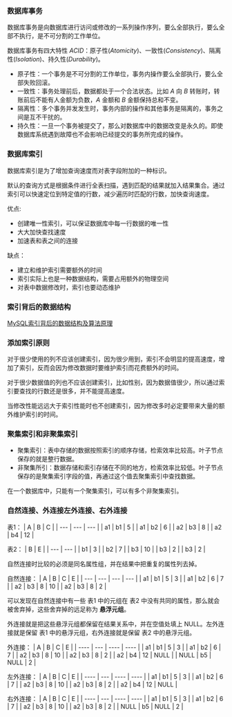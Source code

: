### 数据库事务
数据库事务是向数据库进行访问或修改的一系列操作序列，要么全部执行，要么全部不执行，是不可分割的工作单位。

数据库事务有四大特性 $ACID$：原子性$(Atomicity)$、一致性$(Consistency)$、隔离性$(Isolation)$、持久性$(Durability)$。
- 原子性：一个事务是不可分割的工作单位，事务内操作要么全部执行，要么全部失败回滚。
- 一致性：事务处理前后，数据都处于一个合法状态。比如 $A$ 向 $B$ 转账时，转账前后不能有人金额为负数，$A$ 金额和 $B$ 金额保持总和不变。
- 隔离性：多个事务并发发生时，事务内部的操作和其他事务是隔离的，事务之间是互不干扰的。
- 持久性：一旦一个事务被提交了，那么对数据库中的数据改变是永久的。即使数据库系统遇到故障也不会影响已经提交的事务所完成的操作。

### 数据库索引
数据库索引是为了增加查询速度而对表字段附加的一种标识。

默认的查询方式是根据条件进行全表扫描，遇到匹配的结果就加入结果集合。通过索引可以快速定位到特定值的行数，减少遍历时匹配的行数，加快查询速度。

优点:
- 创建唯一性索引，可以保证数据库中每一行数据的唯一性
- 大大加快查找速度
- 加速表和表之间的连接

缺点：
- 建立和维护索引需要额外的时间
- 索引实际上也是一种数据结构，需要占用额外的物理空间
- 对表中数据修改时，索引也要动态维护

### 索引背后的数据结构
[MySQL索引背后的数据结构及算法原理](http://blog.codinglabs.org/articles/theory-of-mysql-index.html)

### 添加索引原则
对于很少使用的列不应该创建索引，因为很少用到，索引不会明显的提高速度，增加了索引，反而会因为修改数据时要维护索引而花费额外的时间。

对于很少数据值的列也不应该创建索引，比如性别，因为数据值很少，所以通过索引要查找的行数还是很多，并不能提高速度。

当修改性能远远大于索引性能时也不创建索引，因为修改多时必定要带来大量的额外维护索引的时间。

### 聚集索引和非聚集索引
- 聚集索引：表中存储的数据按照索引的顺序存储，检索效率比较高。叶子节点保存的就是整行数据。
- 非聚集所引：数据存储和索引存储在不同的地方，检索效率比较低。叶子节点保存的是聚集索引字段的值，再通过这个值去聚集索引中查找数据。

在一个数据库中，只能有一个聚集索引，可以有多个非聚集索引。

### 自然连接、外连接左外连接、右外连接
表1：
| A   | B   | C   |
| --- | --- | --- |
| a1  | b1  | 5   |
| a1  | b2  | 6   |
| a2  | b3  | 8   |
| a2  | b4  | 12  |

表2：
| B   | E   |
| --- | --- |
| b1  | 3   |
| b2  | 7   |
| b3  | 10  |
| b3  | 2   |
| b3  | 2   |

自然连接时比较的必须是同名属性组，并在结果中把重复的属性列去掉。

自然连接：
| A   | B   | C   | E   |
| --- | --- | --- | --- |
| a1  | b1  | 5   | 3   |
| a1  | b2  | 6   | 7   |
| a2  | b3  | 8   | 10  |
| a2  | b3  | 8   | 2   |

可以发现在自然连接中有一些 表1 中的元组在 表2 中没有共同的属性，那么就会被舍弃掉，这些舍弃掉的远足称为 **悬浮元组**。

外连接就是把这些悬浮元组都保留在结果关系中，并在空值处填上 NULL。左外连接就是保留 表1 中的悬浮元组，右外连接就是保留 表2 中的悬浮元组。

外连接：
| A    | B   | C    | E    |
| ---- | --- | ---- | ---- |
| a1   | b1  | 5    | 3    |
| a1   | b2  | 6    | 7    |
| a2   | b3  | 8    | 10   |
| a2   | b3  | 8    | 2    |
| a2   | b4  | 12   | NULL |
| NULL | b5  | NULL | 2    |

左外连接：
| A    | B   | C    | E    |
| ---- | --- | ---- | ---- |
| a1   | b1  | 5    | 3    |
| a1   | b2  | 6    | 7    |
| a2   | b3  | 8    | 10   |
| a2   | b3  | 8    | 2    |
| a2   | b4  | 12   | NULL |

右外连接：
| A    | B   | C    | E    |
| ---- | --- | ---- | ---- |
| a1   | b1  | 5    | 3    |
| a1   | b2  | 6    | 7    |
| a2   | b3  | 8    | 10   |
| a2   | b3  | 8    | 2    |
| NULL | b5  | NULL | 2    |
